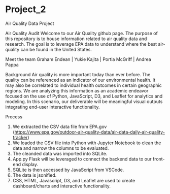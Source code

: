 # Project_2
Air Quality Data Project

Air Quality Audit
Welcome to our Air Quality github page. The purpose of this repository is to house 
information related to air quality data and research. The goal is to leverage EPA data to
understand where the best air-quality can be found in the United States.  

Meet the team
Graham Endean | Yukie Kajita | Portia McGriff | Andrea Pappa 

Background
Air quality is more important today than ever before. 
The quality can be referenced as an indicator of our environmental health. 
It may also be correlated to individual health outcomes in certain geographic regions. 
We are analyzing this information as an academic endeavor focused on the use of Python, JavaScript, D3, and Leaflet for analytics and modeling.
In this scenario, our deliverable will be meaningful visual outputs integrating end-user interactive functionality.  

Process
1. We extracted the CSV data file from EPA.gov (https://www.epa.gov/outdoor-air-quality-data/air-data-daily-air-quality-tracker)
2. We loaded the CSV file into Python with Jupyter Notebook to clean the data and narrow the columns to be evaluated.  
3. The cleanded data was imported into SQLite. 
4. App.py Flask will be leveraged to connect the backend data to our front-end display. 
5. SQLite is then accessed by JavaScript from VSCode. 
6. The data is jsonified. 
7. CSS, HTML, Javascript, D3, and Leaflet  are used to create dashboard/charts and interactive functionality. 

